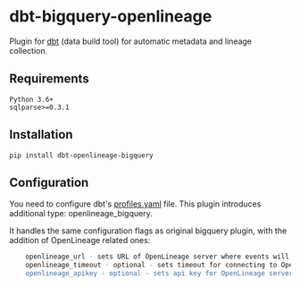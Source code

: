 # dbt-bigquery-openlineage

Plugin for [dbt](https://github.com/fishtown-analytics/dbt) (data build tool) for automatic metadata and lineage collection.


## Requirements

```
Python 3.6+
sqlparse>=0.3.1
```

## Installation

`pip install dbt-openlineage-bigquery`


## Configuration

You need to configure dbt's [profiles.yaml](https://docs.getdbt.com/dbt-cli/configure-your-profile) file.
This plugin introduces additional type: openlineage_bigquery.

It handles the same configuration flags as original bigquery plugin, with the addition of OpenLineage related ones:

```bash
    openlineage_url - sets URL of OpenLineage server where events will be pushed
    openlineage_timeout - optional - sets timeout for connecting to OpenLineage server. By default it's set to 5 seconds.
    openlineage_apikey - optional - sets api key for OpenLineage server
```
